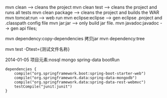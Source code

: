mvn clean         		--> cleans the project
mvn clean test    		--> cleans the project and runs all tests
mvn clean package 		--> cleans the project and builds the WAR
mvn tomcat:run	 		--> web run
mvn eclipse:eclipse		--> gen eclipse .project and .classpath config file
mvn jar:jar				--> only build jar file.
mvn javadoc:javadoc     --> gen api files;

mvn dependency:copy-dependencies  拷贝jar
mvn dependency:tree

mvn test -Dtest={测试文件名称}

2014-01-05
    项目元素:nosql
        mongo
        spring-data
        bootRun

    dependencies {
        compile("org.springframework.boot:spring-boot-starter-web")
        compile("org.springframework.data:spring-data-mongodb")
        compile("org.springframework.data:spring-data-rest-webmvc")
        testCompile("junit:junit")
    }


    
        

    